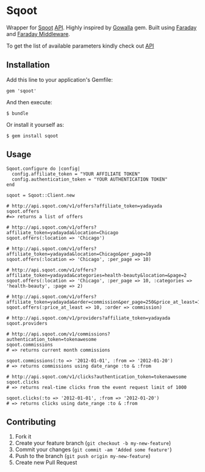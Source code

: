 # Sqoot

Wrapper for [Sqoot](http://www.sqoot.com) [API](http://www.sqoot.com/docs/api). Highly inspired by [Gowalla](https://github.com/pengwynn/gowalla) gem.
Built using [Faraday](https://github.com/technoweenie/faraday) and [Faraday Middleware](https://github.com/pengwynn/faraday_middleware).

To get the list of available parameters kindly check out [API](http://www.sqoot.com/docs/search)

## Installation

Add this line to your application's Gemfile:

    gem 'sqoot'

And then execute:

    $ bundle

Or install it yourself as:

    $ gem install sqoot

## Usage

    Sqoot.configure do |config|
      config.affiliate_token = "YOUR AFFILIATE TOKEN"
      config.authentication_token = "YOUR AUTHENTICATION TOKEN"
    end

    sqoot = Sqoot::Client.new

    # http://api.sqoot.com/v1/offers?affiliate_token=yadayada
    sqoot.offers
    #=> returns a list of offers

    # http://api.sqoot.com/v1/offers?affiliate_token=yadayada&location=Chicago
    sqoot.offers(:location => 'Chicago')

    # http://api.sqoot.com/v1/offers?affiliate_token=yadayada&location=Chicago&per_page=10
    sqoot.offers(:location => 'Chicago', :per_page => 10)

    # http://api.sqoot.com/v1/offers?affiliate_token=yadayada&categories=health-beauty&location=&page=2
    sqoot.offers(:location => 'Chicago', :per_page => 10, :categories => 'health-beauty', :page => 2)

    # http://api.sqoot.com/v1/offers?affiliate_token=yadayada&order=commission&per_page=250&price_at_least=10
    sqoot.offers(:price_at_least => 10, :order => commission)

    # http://api.sqoot.com/v1/providers?affiliate_token=yadayada
    sqoot.providers

    # http://api.sqoot.com/v1/commissions?authentication_token=tokenawesome
    sqoot.commissions
    # => returns current month commissions

    sqoot.commissions(:to => '2012-01-01', :from => '2012-01-20')
    # => returns commissions using date_range :to & :from

    # http://api.sqoot.com/v1/clicks?authentication_token=tokenawesome
    sqoot.clicks
    # => returns real-time clicks from the event request limit of 1000

    sqoot.clicks(:to => '2012-01-01', :from => '2012-01-20')
    # => returns clicks using date_range :to & :from


## Contributing

1. Fork it
2. Create your feature branch (`git checkout -b my-new-feature`)
3. Commit your changes (`git commit -am 'Added some feature'`)
4. Push to the branch (`git push origin my-new-feature`)
5. Create new Pull Request
